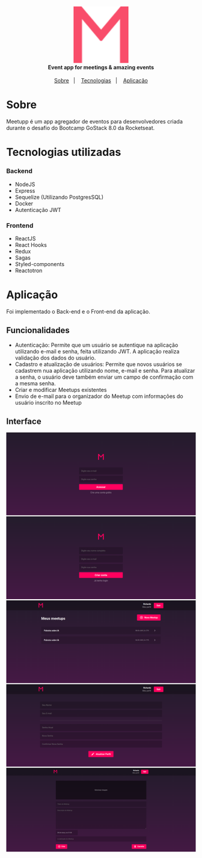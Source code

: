 <h4 align="center">
<img src="web/src/assets/logo.svg" height="150px" /><br>
 <b>Event app for meetings & amazing events</b>
</h4>
<p align="center">
  <a href="#sobre">Sobre</a>&nbsp;&nbsp;&nbsp;|&nbsp;&nbsp;&nbsp;
  <a href="#tecnologias-utilizadas">Tecnologias</a>&nbsp;&nbsp;&nbsp;|&nbsp;&nbsp;&nbsp;
  <a href="#aplicação">Aplicação</a>
</p>

# Sobre

Meetupp é um app agregador de eventos para desenvolvedores criada durante o desafio do Bootcamp GoStack 8.0 da Rocketseat.

# Tecnologias utilizadas

### Backend
- NodeJS
- Express
- Sequelize (Utilizando PostgresSQL)
- Docker
- Autenticação JWT

### Frontend
- ReactJS
- React Hooks
- Redux
- Sagas
- Styled-components
- Reactotron


# Aplicação

Foi implementado o Back-end e o Front-end da aplicação.

## Funcionalidades

- Autenticação: Permite que um usuário se autentique na aplicação utilizando e-mail e senha, feita utilizando JWT. A aplicação realiza validação dos dados do usuário.
- Cadastro e atualização de usuários: Permite que novos usuários se cadastrem nua aplicação utilizando nome, e-mail e senha.
Para atualizar a senha, o usuário deve também enviar um campo de confirmação com a mesma senha.
- Criar e modificar Meetups existentes
- Envio de e-mail para o organizador do Meetup com informações do usuário inscrito no Meetup

##  Interface

![SignInPage](.github/signIn.png)
![SignUpPage](.github/signUp.png)
![DashboardPage](.github/dashboard.png)
![ProfilePage](.github/profiles.png)
![NewMeetupPage](.github/newMeetup.png)



